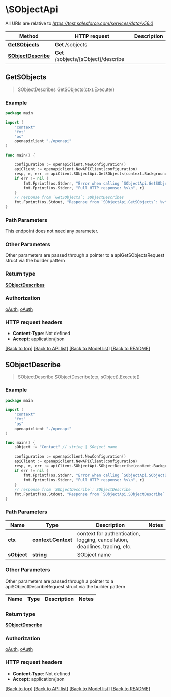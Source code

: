 # \SObjectApi

All URIs are relative to *https://test.salesforce.com/services/data/v56.0*

Method | HTTP request | Description
------------- | ------------- | -------------
[**GetSObjects**](SObjectApi.md#GetSObjects) | **Get** /sobjects | 
[**SObjectDescribe**](SObjectApi.md#SObjectDescribe) | **Get** /sobjects/{sObject}/describe | 



## GetSObjects

> SObjectDescribes GetSObjects(ctx).Execute()



### Example

```go
package main

import (
    "context"
    "fmt"
    "os"
    openapiclient "./openapi"
)

func main() {

    configuration := openapiclient.NewConfiguration()
    apiClient := openapiclient.NewAPIClient(configuration)
    resp, r, err := apiClient.SObjectApi.GetSObjects(context.Background()).Execute()
    if err != nil {
        fmt.Fprintf(os.Stderr, "Error when calling `SObjectApi.GetSObjects``: %v\n", err)
        fmt.Fprintf(os.Stderr, "Full HTTP response: %v\n", r)
    }
    // response from `GetSObjects`: SObjectDescribes
    fmt.Fprintf(os.Stdout, "Response from `SObjectApi.GetSObjects`: %v\n", resp)
}
```

### Path Parameters

This endpoint does not need any parameter.

### Other Parameters

Other parameters are passed through a pointer to a apiGetSObjectsRequest struct via the builder pattern


### Return type

[**SObjectDescribes**](SObjectDescribes.md)

### Authorization

[oAuth](../README.md#oAuth), [oAuth](../README.md#oAuth)

### HTTP request headers

- **Content-Type**: Not defined
- **Accept**: application/json

[[Back to top]](#) [[Back to API list]](../README.md#documentation-for-api-endpoints)
[[Back to Model list]](../README.md#documentation-for-models)
[[Back to README]](../README.md)


## SObjectDescribe

> SObjectDescribe SObjectDescribe(ctx, sObject).Execute()



### Example

```go
package main

import (
    "context"
    "fmt"
    "os"
    openapiclient "./openapi"
)

func main() {
    sObject := "Contact" // string | SObject name

    configuration := openapiclient.NewConfiguration()
    apiClient := openapiclient.NewAPIClient(configuration)
    resp, r, err := apiClient.SObjectApi.SObjectDescribe(context.Background(), sObject).Execute()
    if err != nil {
        fmt.Fprintf(os.Stderr, "Error when calling `SObjectApi.SObjectDescribe``: %v\n", err)
        fmt.Fprintf(os.Stderr, "Full HTTP response: %v\n", r)
    }
    // response from `SObjectDescribe`: SObjectDescribe
    fmt.Fprintf(os.Stdout, "Response from `SObjectApi.SObjectDescribe`: %v\n", resp)
}
```

### Path Parameters


Name | Type | Description  | Notes
------------- | ------------- | ------------- | -------------
**ctx** | **context.Context** | context for authentication, logging, cancellation, deadlines, tracing, etc.
**sObject** | **string** | SObject name | 

### Other Parameters

Other parameters are passed through a pointer to a apiSObjectDescribeRequest struct via the builder pattern


Name | Type | Description  | Notes
------------- | ------------- | ------------- | -------------


### Return type

[**SObjectDescribe**](SObjectDescribe.md)

### Authorization

[oAuth](../README.md#oAuth), [oAuth](../README.md#oAuth)

### HTTP request headers

- **Content-Type**: Not defined
- **Accept**: application/json

[[Back to top]](#) [[Back to API list]](../README.md#documentation-for-api-endpoints)
[[Back to Model list]](../README.md#documentation-for-models)
[[Back to README]](../README.md)

